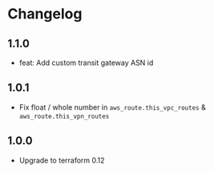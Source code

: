# Changelog

## 1.1.0

* feat: Add custom transit gateway ASN id

## 1.0.1

* Fix float / whole number in `aws_route.this_vpc_routes` & `aws_route.this_vpn_routes`

## 1.0.0

* Upgrade to terraform 0.12
